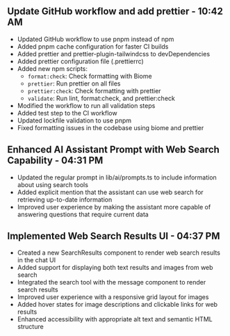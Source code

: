 ## Update GitHub workflow and add prettier - 10:42 AM

- Updated GitHub workflow to use pnpm instead of npm
- Added pnpm cache configuration for faster CI builds
- Added prettier and prettier-plugin-tailwindcss to devDependencies
- Added prettier configuration file (.prettierrc)
- Added new npm scripts:
  - `format:check`: Check formatting with Biome
  - `prettier`: Run prettier on all files
  - `prettier:check`: Check formatting with prettier
  - `validate`: Run lint, format:check, and prettier:check
- Modified the workflow to run all validation steps
- Added test step to the CI workflow
- Updated lockfile validation to use pnpm
- Fixed formatting issues in the codebase using biome and prettier

## Enhanced AI Assistant Prompt with Web Search Capability - 04:31 PM

- Updated the regular prompt in lib/ai/prompts.ts to include information about using search tools
- Added explicit mention that the assistant can use web search for retrieving up-to-date information
- Improved user experience by making the assistant more capable of answering questions that require current data

## Implemented Web Search Results UI - 04:37 PM

- Created a new SearchResults component to render web search results in the chat UI
- Added support for displaying both text results and images from web search
- Integrated the search tool with the message component to render search results
- Improved user experience with a responsive grid layout for images
- Added hover states for image descriptions and clickable links for web results
- Enhanced accessibility with appropriate alt text and semantic HTML structure
